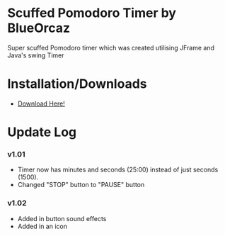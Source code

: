 # Scuffed Pomodoro Timer by BlueOrcaz
Super scuffed Pomodoro timer which was created utilising JFrame and Java's swing Timer

# Installation/Downloads
- [Download Here!](https://blueorcaz.github.io/scuffed-pomodoro-timer/PomodoroTimer.exe)

# Update Log
### v1.01
- Timer now has minutes and seconds (25:00) instead of just seconds (1500).
- Changed "STOP" button to "PAUSE" button

### v1.02
- Added in button sound effects
- Added in an icon

